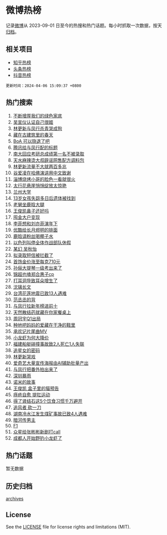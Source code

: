 # 微博热榜

记录[微博](https://www.weibo.com)从 2023-09-01 日至今的热搜和热门话题。每小时抓取一次数据，按天[归档](archives)。

## 相关项目

- [知乎热榜](https://github.com/hotarchive/zhihu)
- [头条热榜](https://github.com/hotarchive/toutiao)
- [抖音热榜](https://github.com/hotarchive/douyin)


`更新时间：2024-04-06 15:09:37 +0800`

## 热门搜索

1. [不断增厚我们的绿色家底](https://m.weibo.cn/search?containerid=100103type%3D1%26t%3D10%26q%3D%23%E4%B8%8D%E6%96%AD%E5%A2%9E%E5%8E%9A%E6%88%91%E4%BB%AC%E7%9A%84%E7%BB%BF%E8%89%B2%E5%AE%B6%E5%BA%95%23&stream_entry_id=51&isnewpage=1&extparam=seat%3D1%26pos%3D0%26cate%3D10103%26q%3D%2523%25E4%25B8%258D%25E6%2596%25AD%25E5%25A2%259E%25E5%258E%259A%25E6%2588%2591%25E4%25BB%25AC%25E7%259A%2584%25E7%25BB%25BF%25E8%2589%25B2%25E5%25AE%25B6%25E5%25BA%2595%2523%26dgr%3D0%26c_type%3D51%26filter_type%3Drealtimehot%26stream_entry_id%3D51%26display_time%3D1712387376%26pre_seqid%3D171238737606001630272)
1. [吴宣仪认证自己很姬](https://m.weibo.cn/search?containerid=100103type%3D1%26t%3D10%26q%3D%E5%90%B4%E5%AE%A3%E4%BB%AA%E8%AE%A4%E8%AF%81%E8%87%AA%E5%B7%B1%E5%BE%88%E5%A7%AC&stream_entry_id=31&isnewpage=1&extparam=seat%3D1%26pos%3D0%26flag%3D1%26band_rank%3D1%26realpos%3D1%26dgr%3D0%26filter_type%3Drealtimehot%26c_type%3D31%26stream_entry_id%3D31%26cate%3D5001%26q%3D%25E5%2590%25B4%25E5%25AE%25A3%25E4%25BB%25AA%25E8%25AE%25A4%25E8%25AF%2581%25E8%2587%25AA%25E5%25B7%25B1%25E5%25BE%2588%25E5%25A7%25AC%26lcate%3D5001%26display_time%3D1712387376%26pre_seqid%3D171238737606001630272)
1. [林更新与凤行杀青哭成狗](https://m.weibo.cn/search?containerid=100103type%3D1%26t%3D10%26q%3D%23%E6%9E%97%E6%9B%B4%E6%96%B0%E4%B8%8E%E5%87%A4%E8%A1%8C%E6%9D%80%E9%9D%92%E5%93%AD%E6%88%90%E7%8B%97%23&stream_entry_id=31&isnewpage=1&extparam=seat%3D1%26pos%3D1%26flag%3D1%26band_rank%3D2%26realpos%3D2%26dgr%3D0%26filter_type%3Drealtimehot%26c_type%3D31%26stream_entry_id%3D31%26cate%3D5001%26q%3D%2523%25E6%259E%2597%25E6%259B%25B4%25E6%2596%25B0%25E4%25B8%258E%25E5%2587%25A4%25E8%25A1%258C%25E6%259D%2580%25E9%259D%2592%25E5%2593%25AD%25E6%2588%2590%25E7%258B%2597%2523%26lcate%3D5001%26display_time%3D1712387376%26pre_seqid%3D171238737606001630272)
1. [藏在古建筑里的春天](https://m.weibo.cn/search?containerid=100103type%3D1%26t%3D10%26q%3D%23%E8%97%8F%E5%9C%A8%E5%8F%A4%E5%BB%BA%E7%AD%91%E9%87%8C%E7%9A%84%E6%98%A5%E5%A4%A9%23&stream_entry_id=31&isnewpage=1&extparam=seat%3D1%26pos%3D2%26flag%3D0%26band_rank%3D3%26realpos%3D3%26dgr%3D0%26filter_type%3Drealtimehot%26c_type%3D31%26stream_entry_id%3D31%26cate%3D5001%26q%3D%2523%25E8%2597%258F%25E5%259C%25A8%25E5%258F%25A4%25E5%25BB%25BA%25E7%25AD%2591%25E9%2587%258C%25E7%259A%2584%25E6%2598%25A5%25E5%25A4%25A9%2523%26lcate%3D5001%26display_time%3D1712387376%26pre_seqid%3D171238737606001630272)
1. [BoA 可以隐退了吧](https://m.weibo.cn/search?containerid=100103type%3D1%26t%3D10%26q%3DBoA+%E5%8F%AF%E4%BB%A5%E9%9A%90%E9%80%80%E4%BA%86%E5%90%A7&stream_entry_id=31&isnewpage=1&extparam=seat%3D1%26pos%3D3%26flag%3D1%26band_rank%3D4%26realpos%3D4%26dgr%3D0%26filter_type%3Drealtimehot%26c_type%3D31%26stream_entry_id%3D31%26cate%3D5001%26q%3DBoA%2520%25E5%258F%25AF%25E4%25BB%25A5%25E9%259A%2590%25E9%2580%2580%25E4%25BA%2586%25E5%2590%25A7%26lcate%3D5001%26display_time%3D1712387376%26pre_seqid%3D171238737606001630272)
1. [腾讯给与凤行配的标题](https://m.weibo.cn/search?containerid=100103type%3D1%26t%3D10%26q%3D%23%E8%85%BE%E8%AE%AF%E7%BB%99%E4%B8%8E%E5%87%A4%E8%A1%8C%E9%85%8D%E7%9A%84%E6%A0%87%E9%A2%98%23&stream_entry_id=31&isnewpage=1&extparam=seat%3D1%26pos%3D4%26flag%3D1%26band_rank%3D5%26realpos%3D5%26dgr%3D0%26filter_type%3Drealtimehot%26c_type%3D31%26stream_entry_id%3D31%26cate%3D5001%26q%3D%2523%25E8%2585%25BE%25E8%25AE%25AF%25E7%25BB%2599%25E4%25B8%258E%25E5%2587%25A4%25E8%25A1%258C%25E9%2585%258D%25E7%259A%2584%25E6%25A0%2587%25E9%25A2%2598%2523%26lcate%3D5001%26display_time%3D1712387376%26pre_seqid%3D171238737606001630272)
1. [南大回应考研总成绩第一名不被录取](https://m.weibo.cn/search?containerid=100103type%3D1%26t%3D10%26q%3D%23%E5%8D%97%E5%A4%A7%E5%9B%9E%E5%BA%94%E8%80%83%E7%A0%94%E6%80%BB%E6%88%90%E7%BB%A9%E7%AC%AC%E4%B8%80%E5%90%8D%E4%B8%8D%E8%A2%AB%E5%BD%95%E5%8F%96%23&stream_entry_id=31&isnewpage=1&extparam=seat%3D1%26pos%3D5%26flag%3D2%26band_rank%3D6%26realpos%3D6%26dgr%3D0%26filter_type%3Drealtimehot%26c_type%3D31%26stream_entry_id%3D31%26cate%3D5001%26q%3D%2523%25E5%258D%2597%25E5%25A4%25A7%25E5%259B%259E%25E5%25BA%2594%25E8%2580%2583%25E7%25A0%2594%25E6%2580%25BB%25E6%2588%2590%25E7%25BB%25A9%25E7%25AC%25AC%25E4%25B8%2580%25E5%2590%258D%25E4%25B8%258D%25E8%25A2%25AB%25E5%25BD%2595%25E5%258F%2596%2523%26lcate%3D5001%26display_time%3D1712387376%26pre_seqid%3D171238737606001630272)
1. [天水麻辣烫大叔辟谣网售配方调料包](https://m.weibo.cn/search?containerid=100103type%3D1%26t%3D10%26q%3D%23%E5%A4%A9%E6%B0%B4%E9%BA%BB%E8%BE%A3%E7%83%AB%E5%A4%A7%E5%8F%94%E8%BE%9F%E8%B0%A3%E7%BD%91%E5%94%AE%E9%85%8D%E6%96%B9%E8%B0%83%E6%96%99%E5%8C%85%23&stream_entry_id=31&isnewpage=1&extparam=seat%3D1%26pos%3D6%26is_ad_pos%3D1%26dgr%3D0%26filter_type%3Drealtimehot%26c_type%3D31%26cate%3D5001%26adid%3D230181%26q%3D%2523%25E5%25A4%25A9%25E6%25B0%25B4%25E9%25BA%25BB%25E8%25BE%25A3%25E7%2583%25AB%25E5%25A4%25A7%25E5%258F%2594%25E8%25BE%259F%25E8%25B0%25A3%25E7%25BD%2591%25E5%2594%25AE%25E9%2585%258D%25E6%2596%25B9%25E8%25B0%2583%25E6%2596%2599%25E5%258C%2585%2523%26band_rank%3D7%26lcate%3D5001%26stream_entry_id%3D31%26display_time%3D1712387376%26pre_seqid%3D171238737606001630272)
1. [林更新流量不大就两百多兆](https://m.weibo.cn/search?containerid=100103type%3D1%26t%3D10%26q%3D%23%E6%9E%97%E6%9B%B4%E6%96%B0%E6%B5%81%E9%87%8F%E4%B8%8D%E5%A4%A7%E5%B0%B1%E4%B8%A4%E7%99%BE%E5%A4%9A%E5%85%86%23&stream_entry_id=31&isnewpage=1&extparam=seat%3D1%26pos%3D7%26flag%3D2%26band_rank%3D7%26realpos%3D7%26dgr%3D0%26filter_type%3Drealtimehot%26c_type%3D31%26stream_entry_id%3D31%26cate%3D5001%26q%3D%2523%25E6%259E%2597%25E6%259B%25B4%25E6%2596%25B0%25E6%25B5%2581%25E9%2587%258F%25E4%25B8%258D%25E5%25A4%25A7%25E5%25B0%25B1%25E4%25B8%25A4%25E7%2599%25BE%25E5%25A4%259A%25E5%2585%2586%2523%26lcate%3D5001%26display_time%3D1712387376%26pre_seqid%3D171238737606001630272)
1. [谷爱凌在哈佛演讲用中文致谢](https://m.weibo.cn/search?containerid=100103type%3D1%26t%3D10%26q%3D%23%E8%B0%B7%E7%88%B1%E5%87%8C%E5%9C%A8%E5%93%88%E4%BD%9B%E6%BC%94%E8%AE%B2%E7%94%A8%E4%B8%AD%E6%96%87%E8%87%B4%E8%B0%A2%23&stream_entry_id=31&isnewpage=1&extparam=seat%3D1%26pos%3D8%26flag%3D0%26band_rank%3D8%26realpos%3D8%26dgr%3D0%26filter_type%3Drealtimehot%26c_type%3D31%26stream_entry_id%3D31%26cate%3D5001%26q%3D%2523%25E8%25B0%25B7%25E7%2588%25B1%25E5%2587%258C%25E5%259C%25A8%25E5%2593%2588%25E4%25BD%259B%25E6%25BC%2594%25E8%25AE%25B2%25E7%2594%25A8%25E4%25B8%25AD%25E6%2596%2587%25E8%2587%25B4%25E8%25B0%25A2%2523%26lcate%3D5001%26display_time%3D1712387376%26pre_seqid%3D171238737606001630272)
1. [淄博烧烤小哥的脸色一看就很火](https://m.weibo.cn/search?containerid=100103type%3D1%26t%3D10%26q%3D%23%E6%B7%84%E5%8D%9A%E7%83%A7%E7%83%A4%E5%B0%8F%E5%93%A5%E7%9A%84%E8%84%B8%E8%89%B2%E4%B8%80%E7%9C%8B%E5%B0%B1%E5%BE%88%E7%81%AB%23&stream_entry_id=31&isnewpage=1&extparam=seat%3D1%26pos%3D9%26flag%3D0%26band_rank%3D9%26realpos%3D9%26dgr%3D0%26filter_type%3Drealtimehot%26c_type%3D31%26stream_entry_id%3D31%26cate%3D5001%26q%3D%2523%25E6%25B7%2584%25E5%258D%259A%25E7%2583%25A7%25E7%2583%25A4%25E5%25B0%258F%25E5%2593%25A5%25E7%259A%2584%25E8%2584%25B8%25E8%2589%25B2%25E4%25B8%2580%25E7%259C%258B%25E5%25B0%25B1%25E5%25BE%2588%25E7%2581%25AB%2523%26lcate%3D5001%26display_time%3D1712387376%26pre_seqid%3D171238737606001630272)
1. [太行花悬崖悄悄绽放太惊艳](https://m.weibo.cn/search?containerid=100103type%3D1%26t%3D10%26q%3D%23%E5%A4%AA%E8%A1%8C%E8%8A%B1%E6%82%AC%E5%B4%96%E6%82%84%E6%82%84%E7%BB%BD%E6%94%BE%E5%A4%AA%E6%83%8A%E8%89%B3%23&stream_entry_id=31&isnewpage=1&extparam=seat%3D1%26pos%3D10%26flag%3D32768%26band_rank%3D10%26realpos%3D10%26dgr%3D0%26filter_type%3Drealtimehot%26c_type%3D31%26stream_entry_id%3D31%26cate%3D5001%26q%3D%2523%25E5%25A4%25AA%25E8%25A1%258C%25E8%258A%25B1%25E6%2582%25AC%25E5%25B4%2596%25E6%2582%2584%25E6%2582%2584%25E7%25BB%25BD%25E6%2594%25BE%25E5%25A4%25AA%25E6%2583%258A%25E8%2589%25B3%2523%26lcate%3D5001%26display_time%3D1712387376%26pre_seqid%3D171238737606001630272)
1. [兰州大学](https://m.weibo.cn/search?containerid=100103type%3D1%26t%3D10%26q%3D%E5%85%B0%E5%B7%9E%E5%A4%A7%E5%AD%A6&stream_entry_id=31&isnewpage=1&extparam=seat%3D1%26pos%3D11%26flag%3D2%26band_rank%3D11%26realpos%3D11%26dgr%3D0%26filter_type%3Drealtimehot%26c_type%3D31%26stream_entry_id%3D31%26cate%3D5001%26q%3D%25E5%2585%25B0%25E5%25B7%259E%25E5%25A4%25A7%25E5%25AD%25A6%26lcate%3D5001%26display_time%3D1712387376%26pre_seqid%3D171238737606001630272)
1. [13岁女孩失踪多日后遗体被找到](https://m.weibo.cn/search?containerid=100103type%3D1%26t%3D10%26q%3D%2313%E5%B2%81%E5%A5%B3%E5%AD%A9%E5%A4%B1%E8%B8%AA%E5%A4%9A%E6%97%A5%E5%90%8E%E9%81%97%E4%BD%93%E8%A2%AB%E6%89%BE%E5%88%B0%23&stream_entry_id=31&isnewpage=1&extparam=seat%3D1%26pos%3D12%26flag%3D2%26band_rank%3D12%26realpos%3D12%26dgr%3D0%26filter_type%3Drealtimehot%26c_type%3D31%26stream_entry_id%3D31%26cate%3D5001%26q%3D%252313%25E5%25B2%2581%25E5%25A5%25B3%25E5%25AD%25A9%25E5%25A4%25B1%25E8%25B8%25AA%25E5%25A4%259A%25E6%2597%25A5%25E5%2590%258E%25E9%2581%2597%25E4%25BD%2593%25E8%25A2%25AB%25E6%2589%25BE%25E5%2588%25B0%2523%26lcate%3D5001%26display_time%3D1712387376%26pre_seqid%3D171238737606001630272)
1. [老舅坐鹿晗大腿](https://m.weibo.cn/search?containerid=100103type%3D1%26t%3D10%26q%3D%23%E8%80%81%E8%88%85%E5%9D%90%E9%B9%BF%E6%99%97%E5%A4%A7%E8%85%BF%23&stream_entry_id=31&isnewpage=1&extparam=seat%3D1%26pos%3D13%26flag%3D1%26band_rank%3D13%26realpos%3D13%26dgr%3D0%26filter_type%3Drealtimehot%26c_type%3D31%26stream_entry_id%3D31%26cate%3D5001%26q%3D%2523%25E8%2580%2581%25E8%2588%2585%25E5%259D%2590%25E9%25B9%25BF%25E6%2599%2597%25E5%25A4%25A7%25E8%2585%25BF%2523%26lcate%3D5001%26display_time%3D1712387376%26pre_seqid%3D171238737606001630272)
1. [王俊凯鼻子还好吗](https://m.weibo.cn/search?containerid=100103type%3D1%26t%3D10%26q%3D%23%E7%8E%8B%E4%BF%8A%E5%87%AF%E9%BC%BB%E5%AD%90%E8%BF%98%E5%A5%BD%E5%90%97%23&stream_entry_id=31&isnewpage=1&extparam=seat%3D1%26pos%3D14%26flag%3D1%26band_rank%3D14%26realpos%3D14%26dgr%3D0%26filter_type%3Drealtimehot%26c_type%3D31%26stream_entry_id%3D31%26cate%3D5001%26q%3D%2523%25E7%258E%258B%25E4%25BF%258A%25E5%2587%25AF%25E9%25BC%25BB%25E5%25AD%2590%25E8%25BF%2598%25E5%25A5%25BD%25E5%2590%2597%2523%26lcate%3D5001%26display_time%3D1712387376%26pre_seqid%3D171238737606001630272)
1. [囤金大户变现](https://m.weibo.cn/search?containerid=100103type%3D1%26t%3D10%26q%3D%23%E5%9B%A4%E9%87%91%E5%A4%A7%E6%88%B7%E5%8F%98%E7%8E%B0%23&stream_entry_id=31&isnewpage=1&extparam=seat%3D1%26pos%3D15%26flag%3D0%26band_rank%3D15%26realpos%3D15%26dgr%3D0%26filter_type%3Drealtimehot%26c_type%3D31%26stream_entry_id%3D31%26cate%3D5001%26q%3D%2523%25E5%259B%25A4%25E9%2587%2591%25E5%25A4%25A7%25E6%2588%25B7%25E5%258F%2598%25E7%258E%25B0%2523%26lcate%3D5001%26display_time%3D1712387376%26pre_seqid%3D171238737606001630272)
1. [李菲想和刘亦菲演年下](https://m.weibo.cn/search?containerid=100103type%3D1%26t%3D10%26q%3D%23%E6%9D%8E%E8%8F%B2%E6%83%B3%E5%92%8C%E5%88%98%E4%BA%A6%E8%8F%B2%E6%BC%94%E5%B9%B4%E4%B8%8B%23&stream_entry_id=31&isnewpage=1&extparam=seat%3D1%26pos%3D16%26flag%3D0%26band_rank%3D16%26realpos%3D16%26dgr%3D0%26filter_type%3Drealtimehot%26c_type%3D31%26stream_entry_id%3D31%26cate%3D5001%26q%3D%2523%25E6%259D%258E%25E8%258F%25B2%25E6%2583%25B3%25E5%2592%258C%25E5%2588%2598%25E4%25BA%25A6%25E8%258F%25B2%25E6%25BC%2594%25E5%25B9%25B4%25E4%25B8%258B%2523%26lcate%3D5001%26display_time%3D1712387376%26pre_seqid%3D171238737606001630272)
1. [优酷给长月烬明的排面](https://m.weibo.cn/search?containerid=100103type%3D1%26t%3D10%26q%3D%23%E4%BC%98%E9%85%B7%E7%BB%99%E9%95%BF%E6%9C%88%E7%83%AC%E6%98%8E%E7%9A%84%E6%8E%92%E9%9D%A2%23&stream_entry_id=31&isnewpage=1&extparam=seat%3D1%26pos%3D17%26flag%3D0%26band_rank%3D17%26realpos%3D17%26dgr%3D0%26filter_type%3Drealtimehot%26c_type%3D31%26stream_entry_id%3D31%26cate%3D5001%26q%3D%2523%25E4%25BC%2598%25E9%2585%25B7%25E7%25BB%2599%25E9%2595%25BF%25E6%259C%2588%25E7%2583%25AC%25E6%2598%258E%25E7%259A%2584%25E6%258E%2592%25E9%259D%25A2%2523%26lcate%3D5001%26display_time%3D1712387376%26pre_seqid%3D171238737606001630272)
1. [鹿晗请粉丝喝椰子水](https://m.weibo.cn/search?containerid=100103type%3D1%26t%3D10%26q%3D%23%E9%B9%BF%E6%99%97%E8%AF%B7%E7%B2%89%E4%B8%9D%E5%96%9D%E6%A4%B0%E5%AD%90%E6%B0%B4%23&stream_entry_id=31&isnewpage=1&extparam=seat%3D1%26pos%3D18%26flag%3D1%26band_rank%3D18%26realpos%3D18%26dgr%3D0%26filter_type%3Drealtimehot%26c_type%3D31%26stream_entry_id%3D31%26cate%3D5001%26q%3D%2523%25E9%25B9%25BF%25E6%2599%2597%25E8%25AF%25B7%25E7%25B2%2589%25E4%25B8%259D%25E5%2596%259D%25E6%25A4%25B0%25E5%25AD%2590%25E6%25B0%25B4%2523%26lcate%3D5001%26display_time%3D1712387376%26pre_seqid%3D171238737606001630272)
1. [以色列叫停全体作战部队休假](https://m.weibo.cn/search?containerid=100103type%3D1%26t%3D10%26q%3D%23%E4%BB%A5%E8%89%B2%E5%88%97%E5%8F%AB%E5%81%9C%E5%85%A8%E4%BD%93%E4%BD%9C%E6%88%98%E9%83%A8%E9%98%9F%E4%BC%91%E5%81%87%23&stream_entry_id=31&isnewpage=1&extparam=seat%3D1%26pos%3D19%26flag%3D0%26band_rank%3D19%26realpos%3D19%26dgr%3D0%26filter_type%3Drealtimehot%26c_type%3D31%26stream_entry_id%3D31%26cate%3D5001%26q%3D%2523%25E4%25BB%25A5%25E8%2589%25B2%25E5%2588%2597%25E5%258F%25AB%25E5%2581%259C%25E5%2585%25A8%25E4%25BD%2593%25E4%25BD%259C%25E6%2588%2598%25E9%2583%25A8%25E9%2598%259F%25E4%25BC%2591%25E5%2581%2587%2523%26lcate%3D5001%26display_time%3D1712387376%26pre_seqid%3D171238737606001630272)
1. [某幻 吴秋怡](https://m.weibo.cn/search?containerid=100103type%3D1%26t%3D10%26q%3D%E6%9F%90%E5%B9%BB+%E5%90%B4%E7%A7%8B%E6%80%A1&stream_entry_id=31&isnewpage=1&extparam=seat%3D1%26pos%3D20%26flag%3D0%26band_rank%3D20%26realpos%3D20%26dgr%3D0%26filter_type%3Drealtimehot%26c_type%3D31%26stream_entry_id%3D31%26cate%3D5001%26q%3D%25E6%259F%2590%25E5%25B9%25BB%2520%25E5%2590%25B4%25E7%25A7%258B%25E6%2580%25A1%26lcate%3D5001%26display_time%3D1712387376%26pre_seqid%3D171238737606001630272)
1. [拟录取短信被拦截了](https://m.weibo.cn/search?containerid=100103type%3D1%26t%3D10%26q%3D%23%E6%8B%9F%E5%BD%95%E5%8F%96%E7%9F%AD%E4%BF%A1%E8%A2%AB%E6%8B%A6%E6%88%AA%E4%BA%86%23&stream_entry_id=31&isnewpage=1&extparam=seat%3D1%26pos%3D21%26flag%3D0%26band_rank%3D21%26realpos%3D21%26dgr%3D0%26filter_type%3Drealtimehot%26c_type%3D31%26stream_entry_id%3D31%26cate%3D5001%26q%3D%2523%25E6%258B%259F%25E5%25BD%2595%25E5%258F%2596%25E7%259F%25AD%25E4%25BF%25A1%25E8%25A2%25AB%25E6%258B%25A6%25E6%2588%25AA%25E4%25BA%2586%2523%26lcate%3D5001%26display_time%3D1712387376%26pre_seqid%3D171238737606001630272)
1. [首饰金价涨至每克710元](https://m.weibo.cn/search?containerid=100103type%3D1%26t%3D10%26q%3D%23%E9%A6%96%E9%A5%B0%E9%87%91%E4%BB%B7%E6%B6%A8%E8%87%B3%E6%AF%8F%E5%85%8B710%E5%85%83%23&stream_entry_id=31&isnewpage=1&extparam=seat%3D1%26pos%3D22%26flag%3D1%26band_rank%3D22%26realpos%3D22%26dgr%3D0%26filter_type%3Drealtimehot%26c_type%3D31%26stream_entry_id%3D31%26cate%3D5001%26q%3D%2523%25E9%25A6%2596%25E9%25A5%25B0%25E9%2587%2591%25E4%25BB%25B7%25E6%25B6%25A8%25E8%2587%25B3%25E6%25AF%258F%25E5%2585%258B710%25E5%2585%2583%2523%26lcate%3D5001%26display_time%3D1712387376%26pre_seqid%3D171238737606001630272)
1. [孙俪大提琴一级考出来了](https://m.weibo.cn/search?containerid=100103type%3D1%26t%3D10%26q%3D%23%E5%AD%99%E4%BF%AA%E5%A4%A7%E6%8F%90%E7%90%B4%E4%B8%80%E7%BA%A7%E8%80%83%E5%87%BA%E6%9D%A5%E4%BA%86%23&stream_entry_id=31&isnewpage=1&extparam=seat%3D1%26pos%3D23%26flag%3D2%26band_rank%3D23%26realpos%3D23%26dgr%3D0%26filter_type%3Drealtimehot%26c_type%3D31%26stream_entry_id%3D31%26cate%3D5001%26q%3D%2523%25E5%25AD%2599%25E4%25BF%25AA%25E5%25A4%25A7%25E6%258F%2590%25E7%2590%25B4%25E4%25B8%2580%25E7%25BA%25A7%25E8%2580%2583%25E5%2587%25BA%25E6%259D%25A5%25E4%25BA%2586%2523%26lcate%3D5001%26display_time%3D1712387376%26pre_seqid%3D171238737606001630272)
1. [锦超也嗑郑合惠子cp](https://m.weibo.cn/search?containerid=100103type%3D1%26t%3D10%26q%3D%23%E9%94%A6%E8%B6%85%E4%B9%9F%E5%97%91%E9%83%91%E5%90%88%E6%83%A0%E5%AD%90cp%23&stream_entry_id=31&isnewpage=1&extparam=seat%3D1%26pos%3D24%26flag%3D1%26band_rank%3D24%26realpos%3D24%26dgr%3D0%26filter_type%3Drealtimehot%26c_type%3D31%26stream_entry_id%3D31%26cate%3D5001%26q%3D%2523%25E9%2594%25A6%25E8%25B6%2585%25E4%25B9%259F%25E5%2597%2591%25E9%2583%2591%25E5%2590%2588%25E6%2583%25A0%25E5%25AD%2590cp%2523%26lcate%3D5001%26display_time%3D1712387376%26pre_seqid%3D171238737606001630272)
1. [打耳洞导致耳朵增生了](https://m.weibo.cn/search?containerid=100103type%3D1%26t%3D10%26q%3D%E6%89%93%E8%80%B3%E6%B4%9E%E5%AF%BC%E8%87%B4%E8%80%B3%E6%9C%B5%E5%A2%9E%E7%94%9F%E4%BA%86&stream_entry_id=31&isnewpage=1&extparam=seat%3D1%26pos%3D25%26flag%3D0%26band_rank%3D25%26realpos%3D25%26dgr%3D0%26filter_type%3Drealtimehot%26c_type%3D31%26stream_entry_id%3D31%26cate%3D5001%26q%3D%25E6%2589%2593%25E8%2580%25B3%25E6%25B4%259E%25E5%25AF%25BC%25E8%2587%25B4%25E8%2580%25B3%25E6%259C%25B5%25E5%25A2%259E%25E7%2594%259F%25E4%25BA%2586%26lcate%3D5001%26display_time%3D1712387376%26pre_seqid%3D171238737606001630272)
1. [沈璃长文](https://m.weibo.cn/search?containerid=100103type%3D1%26t%3D10%26q%3D%23%E6%B2%88%E7%92%83%E9%95%BF%E6%96%87%23&stream_entry_id=31&isnewpage=1&extparam=seat%3D1%26pos%3D26%26flag%3D1%26band_rank%3D26%26realpos%3D26%26dgr%3D0%26filter_type%3Drealtimehot%26c_type%3D31%26stream_entry_id%3D31%26cate%3D5001%26q%3D%2523%25E6%25B2%2588%25E7%2592%2583%25E9%2595%25BF%25E6%2596%2587%2523%26lcate%3D5001%26display_time%3D1712387376%26pre_seqid%3D171238737606001630272)
1. [台湾花莲地震已致13人遇难](https://m.weibo.cn/search?containerid=100103type%3D1%26t%3D10%26q%3D%23%E5%8F%B0%E6%B9%BE%E8%8A%B1%E8%8E%B2%E5%9C%B0%E9%9C%87%E5%B7%B2%E8%87%B413%E4%BA%BA%E9%81%87%E9%9A%BE%23&stream_entry_id=31&isnewpage=1&extparam=seat%3D1%26pos%3D27%26flag%3D1%26band_rank%3D27%26realpos%3D27%26dgr%3D0%26filter_type%3Drealtimehot%26c_type%3D31%26stream_entry_id%3D31%26cate%3D5001%26q%3D%2523%25E5%258F%25B0%25E6%25B9%25BE%25E8%258A%25B1%25E8%258E%25B2%25E5%259C%25B0%25E9%259C%2587%25E5%25B7%25B2%25E8%2587%25B413%25E4%25BA%25BA%25E9%2581%2587%25E9%259A%25BE%2523%26lcate%3D5001%26display_time%3D1712387376%26pre_seqid%3D171238737606001630272)
1. [范丞丞的背](https://m.weibo.cn/search?containerid=100103type%3D1%26t%3D10%26q%3D%23%E8%8C%83%E4%B8%9E%E4%B8%9E%E7%9A%84%E8%83%8C%23&stream_entry_id=31&isnewpage=1&extparam=seat%3D1%26pos%3D28%26flag%3D1%26band_rank%3D28%26realpos%3D28%26dgr%3D0%26filter_type%3Drealtimehot%26c_type%3D31%26stream_entry_id%3D31%26cate%3D5001%26q%3D%2523%25E8%258C%2583%25E4%25B8%259E%25E4%25B8%259E%25E7%259A%2584%25E8%2583%258C%2523%26lcate%3D5001%26display_time%3D1712387376%26pre_seqid%3D171238737606001630272)
1. [与凤行拉新年榜进前十](https://m.weibo.cn/search?containerid=100103type%3D1%26t%3D10%26q%3D%23%E4%B8%8E%E5%87%A4%E8%A1%8C%E6%8B%89%E6%96%B0%E5%B9%B4%E6%A6%9C%E8%BF%9B%E5%89%8D%E5%8D%81%23&stream_entry_id=31&isnewpage=1&extparam=seat%3D1%26pos%3D29%26flag%3D1%26band_rank%3D29%26realpos%3D29%26dgr%3D0%26filter_type%3Drealtimehot%26c_type%3D31%26stream_entry_id%3D31%26cate%3D5001%26q%3D%2523%25E4%25B8%258E%25E5%2587%25A4%25E8%25A1%258C%25E6%258B%2589%25E6%2596%25B0%25E5%25B9%25B4%25E6%25A6%259C%25E8%25BF%259B%25E5%2589%258D%25E5%258D%2581%2523%26lcate%3D5001%26display_time%3D1712387376%26pre_seqid%3D171238737606001630272)
1. [天然散结药就藏在你家餐桌上](https://m.weibo.cn/search?containerid=100103type%3D1%26t%3D10%26q%3D%23%E5%A4%A9%E7%84%B6%E6%95%A3%E7%BB%93%E8%8D%AF%E5%B0%B1%E8%97%8F%E5%9C%A8%E4%BD%A0%E5%AE%B6%E9%A4%90%E6%A1%8C%E4%B8%8A%23&stream_entry_id=31&isnewpage=1&extparam=seat%3D1%26pos%3D30%26flag%3D1%26band_rank%3D30%26realpos%3D30%26dgr%3D0%26filter_type%3Drealtimehot%26c_type%3D31%26stream_entry_id%3D31%26cate%3D5001%26q%3D%2523%25E5%25A4%25A9%25E7%2584%25B6%25E6%2595%25A3%25E7%25BB%2593%25E8%258D%25AF%25E5%25B0%25B1%25E8%2597%258F%25E5%259C%25A8%25E4%25BD%25A0%25E5%25AE%25B6%25E9%25A4%2590%25E6%25A1%258C%25E4%25B8%258A%2523%26lcate%3D5001%26display_time%3D1712387376%26pre_seqid%3D171238737606001630272)
1. [周冠宇Q1出局](https://m.weibo.cn/search?containerid=100103type%3D1%26t%3D10%26q%3D%E5%91%A8%E5%86%A0%E5%AE%87Q1%E5%87%BA%E5%B1%80&stream_entry_id=31&isnewpage=1&extparam=seat%3D1%26pos%3D31%26flag%3D1%26band_rank%3D31%26realpos%3D31%26dgr%3D0%26filter_type%3Drealtimehot%26c_type%3D31%26stream_entry_id%3D31%26cate%3D5001%26q%3D%25E5%2591%25A8%25E5%2586%25A0%25E5%25AE%2587Q1%25E5%2587%25BA%25E5%25B1%2580%26lcate%3D5001%26display_time%3D1712387376%26pre_seqid%3D171238737606001630272)
1. [种地吧妈妈的爱藏在干净的鞋里](https://m.weibo.cn/search?containerid=100103type%3D1%26t%3D10%26q%3D%23%E7%A7%8D%E5%9C%B0%E5%90%A7%E5%A6%88%E5%A6%88%E7%9A%84%E7%88%B1%E8%97%8F%E5%9C%A8%E5%B9%B2%E5%87%80%E7%9A%84%E9%9E%8B%E9%87%8C%23&stream_entry_id=31&isnewpage=1&extparam=seat%3D1%26pos%3D32%26flag%3D1%26band_rank%3D32%26realpos%3D32%26dgr%3D0%26filter_type%3Drealtimehot%26c_type%3D31%26stream_entry_id%3D31%26cate%3D5001%26q%3D%2523%25E7%25A7%258D%25E5%259C%25B0%25E5%2590%25A7%25E5%25A6%2588%25E5%25A6%2588%25E7%259A%2584%25E7%2588%25B1%25E8%2597%258F%25E5%259C%25A8%25E5%25B9%25B2%25E5%2587%2580%25E7%259A%2584%25E9%259E%258B%25E9%2587%258C%2523%26lcate%3D5001%26display_time%3D1712387376%26pre_seqid%3D171238737606001630272)
1. [承欢记片尾曲MV](https://m.weibo.cn/search?containerid=100103type%3D1%26t%3D10%26q%3D%23%E6%89%BF%E6%AC%A2%E8%AE%B0%E7%89%87%E5%B0%BE%E6%9B%B2MV%23&stream_entry_id=31&isnewpage=1&extparam=seat%3D1%26pos%3D33%26flag%3D1%26band_rank%3D33%26realpos%3D33%26dgr%3D0%26filter_type%3Drealtimehot%26c_type%3D31%26stream_entry_id%3D31%26cate%3D5001%26q%3D%2523%25E6%2589%25BF%25E6%25AC%25A2%25E8%25AE%25B0%25E7%2589%2587%25E5%25B0%25BE%25E6%259B%25B2MV%2523%26lcate%3D5001%26display_time%3D1712387376%26pre_seqid%3D171238737606001630272)
1. [小龙虾为何大降价](https://m.weibo.cn/search?containerid=100103type%3D1%26t%3D10%26q%3D%23%E5%B0%8F%E9%BE%99%E8%99%BE%E4%B8%BA%E4%BD%95%E5%A4%A7%E9%99%8D%E4%BB%B7%23&stream_entry_id=31&isnewpage=1&extparam=seat%3D1%26pos%3D34%26flag%3D1%26band_rank%3D34%26realpos%3D34%26dgr%3D0%26filter_type%3Drealtimehot%26c_type%3D31%26stream_entry_id%3D31%26cate%3D5001%26q%3D%2523%25E5%25B0%258F%25E9%25BE%2599%25E8%2599%25BE%25E4%25B8%25BA%25E4%25BD%2595%25E5%25A4%25A7%25E9%2599%258D%25E4%25BB%25B7%2523%26lcate%3D5001%26display_time%3D1712387376%26pre_seqid%3D171238737606001630272)
1. [福建船艇碰撞事故致2人死亡1人失联](https://m.weibo.cn/search?containerid=100103type%3D1%26t%3D10%26q%3D%23%E7%A6%8F%E5%BB%BA%E8%88%B9%E8%89%87%E7%A2%B0%E6%92%9E%E4%BA%8B%E6%95%85%E8%87%B42%E4%BA%BA%E6%AD%BB%E4%BA%A11%E4%BA%BA%E5%A4%B1%E8%81%94%23&stream_entry_id=31&isnewpage=1&extparam=seat%3D1%26pos%3D35%26flag%3D1%26band_rank%3D35%26realpos%3D35%26dgr%3D0%26filter_type%3Drealtimehot%26c_type%3D31%26stream_entry_id%3D31%26cate%3D5001%26q%3D%2523%25E7%25A6%258F%25E5%25BB%25BA%25E8%2588%25B9%25E8%2589%2587%25E7%25A2%25B0%25E6%2592%259E%25E4%25BA%258B%25E6%2595%2585%25E8%2587%25B42%25E4%25BA%25BA%25E6%25AD%25BB%25E4%25BA%25A11%25E4%25BA%25BA%25E5%25A4%25B1%25E8%2581%2594%2523%26lcate%3D5001%26display_time%3D1712387376%26pre_seqid%3D171238737606001630272)
1. [追星女的密码](https://m.weibo.cn/search?containerid=100103type%3D1%26t%3D10%26q%3D%23%E8%BF%BD%E6%98%9F%E5%A5%B3%E7%9A%84%E5%AF%86%E7%A0%81%23&stream_entry_id=31&isnewpage=1&extparam=seat%3D1%26pos%3D36%26flag%3D1%26band_rank%3D36%26realpos%3D36%26dgr%3D0%26filter_type%3Drealtimehot%26c_type%3D31%26stream_entry_id%3D31%26cate%3D5001%26q%3D%2523%25E8%25BF%25BD%25E6%2598%259F%25E5%25A5%25B3%25E7%259A%2584%25E5%25AF%2586%25E7%25A0%2581%2523%26lcate%3D5001%26display_time%3D1712387376%26pre_seqid%3D171238737606001630272)
1. [林更新哭戏](https://m.weibo.cn/search?containerid=100103type%3D1%26t%3D10%26q%3D%E6%9E%97%E6%9B%B4%E6%96%B0%E5%93%AD%E6%88%8F&stream_entry_id=31&isnewpage=1&extparam=seat%3D1%26pos%3D37%26flag%3D0%26band_rank%3D37%26realpos%3D37%26dgr%3D0%26filter_type%3Drealtimehot%26c_type%3D31%26stream_entry_id%3D31%26cate%3D5001%26q%3D%25E6%259E%2597%25E6%259B%25B4%25E6%2596%25B0%25E5%2593%25AD%25E6%2588%258F%26lcate%3D5001%26display_time%3D1712387376%26pre_seqid%3D171238737606001630272)
1. [爱奇艺大量宣传海报由AI辅助批量产出](https://m.weibo.cn/search?containerid=100103type%3D1%26t%3D10%26q%3D%23%E7%88%B1%E5%A5%87%E8%89%BA%E5%A4%A7%E9%87%8F%E5%AE%A3%E4%BC%A0%E6%B5%B7%E6%8A%A5%E7%94%B1AI%E8%BE%85%E5%8A%A9%E6%89%B9%E9%87%8F%E4%BA%A7%E5%87%BA%23&stream_entry_id=31&isnewpage=1&extparam=seat%3D1%26pos%3D38%26flag%3D0%26band_rank%3D38%26realpos%3D38%26dgr%3D0%26filter_type%3Drealtimehot%26c_type%3D31%26stream_entry_id%3D31%26cate%3D5001%26q%3D%2523%25E7%2588%25B1%25E5%25A5%2587%25E8%2589%25BA%25E5%25A4%25A7%25E9%2587%258F%25E5%25AE%25A3%25E4%25BC%25A0%25E6%25B5%25B7%25E6%258A%25A5%25E7%2594%25B1AI%25E8%25BE%2585%25E5%258A%25A9%25E6%2589%25B9%25E9%2587%258F%25E4%25BA%25A7%25E5%2587%25BA%2523%26lcate%3D5001%26display_time%3D1712387376%26pre_seqid%3D171238737606001630272)
1. [与凤行把番外拍出来了](https://m.weibo.cn/search?containerid=100103type%3D1%26t%3D10%26q%3D%23%E4%B8%8E%E5%87%A4%E8%A1%8C%E6%8A%8A%E7%95%AA%E5%A4%96%E6%8B%8D%E5%87%BA%E6%9D%A5%E4%BA%86%23&stream_entry_id=31&isnewpage=1&extparam=seat%3D1%26pos%3D39%26flag%3D0%26band_rank%3D39%26realpos%3D39%26dgr%3D0%26filter_type%3Drealtimehot%26c_type%3D31%26stream_entry_id%3D31%26cate%3D5001%26q%3D%2523%25E4%25B8%258E%25E5%2587%25A4%25E8%25A1%258C%25E6%258A%258A%25E7%2595%25AA%25E5%25A4%2596%25E6%258B%258D%25E5%2587%25BA%25E6%259D%25A5%25E4%25BA%2586%2523%26lcate%3D5001%26display_time%3D1712387376%26pre_seqid%3D171238737606001630272)
1. [深圳暴雨](https://m.weibo.cn/search?containerid=100103type%3D1%26t%3D10%26q%3D%E6%B7%B1%E5%9C%B3%E6%9A%B4%E9%9B%A8&stream_entry_id=31&isnewpage=1&extparam=seat%3D1%26pos%3D40%26flag%3D0%26band_rank%3D40%26realpos%3D40%26dgr%3D0%26filter_type%3Drealtimehot%26c_type%3D31%26stream_entry_id%3D31%26cate%3D5001%26q%3D%25E6%25B7%25B1%25E5%259C%25B3%25E6%259A%25B4%25E9%259B%25A8%26lcate%3D5001%26display_time%3D1712387376%26pre_seqid%3D171238737606001630272)
1. [诺米的故事](https://m.weibo.cn/search?containerid=100103type%3D1%26t%3D10%26q%3D%E8%AF%BA%E7%B1%B3%E7%9A%84%E6%95%85%E4%BA%8B&stream_entry_id=31&isnewpage=1&extparam=seat%3D1%26pos%3D41%26flag%3D1%26band_rank%3D41%26realpos%3D41%26dgr%3D0%26filter_type%3Drealtimehot%26c_type%3D31%26stream_entry_id%3D31%26cate%3D5001%26q%3D%25E8%25AF%25BA%25E7%25B1%25B3%25E7%259A%2584%25E6%2595%2585%25E4%25BA%258B%26lcate%3D5001%26display_time%3D1712387376%26pre_seqid%3D171238737606001630272)
1. [王俊凯 盒子里的猫预告](https://m.weibo.cn/search?containerid=100103type%3D1%26t%3D10%26q%3D%E7%8E%8B%E4%BF%8A%E5%87%AF+%E7%9B%92%E5%AD%90%E9%87%8C%E7%9A%84%E7%8C%AB%E9%A2%84%E5%91%8A&stream_entry_id=31&isnewpage=1&extparam=seat%3D1%26pos%3D42%26flag%3D0%26band_rank%3D42%26realpos%3D42%26dgr%3D0%26filter_type%3Drealtimehot%26c_type%3D31%26stream_entry_id%3D31%26cate%3D5001%26q%3D%25E7%258E%258B%25E4%25BF%258A%25E5%2587%25AF%2520%25E7%259B%2592%25E5%25AD%2590%25E9%2587%258C%25E7%259A%2584%25E7%258C%25AB%25E9%25A2%2584%25E5%2591%258A%26lcate%3D5001%26display_time%3D1712387376%26pre_seqid%3D171238737606001630272)
1. [痔疮自愈 提肛运动](https://m.weibo.cn/search?containerid=100103type%3D1%26t%3D10%26q%3D%E7%97%94%E7%96%AE%E8%87%AA%E6%84%88+%E6%8F%90%E8%82%9B%E8%BF%90%E5%8A%A8&stream_entry_id=31&isnewpage=1&extparam=seat%3D1%26pos%3D43%26flag%3D0%26band_rank%3D43%26realpos%3D43%26dgr%3D0%26filter_type%3Drealtimehot%26c_type%3D31%26stream_entry_id%3D31%26cate%3D5001%26q%3D%25E7%2597%2594%25E7%2596%25AE%25E8%2587%25AA%25E6%2584%2588%2520%25E6%258F%2590%25E8%2582%259B%25E8%25BF%2590%25E5%258A%25A8%26lcate%3D5001%26display_time%3D1712387376%26pre_seqid%3D171238737606001630272)
1. [得了肾结石这5个饮食习惯千万避开](https://m.weibo.cn/search?containerid=100103type%3D1%26t%3D10%26q%3D%23%E5%BE%97%E4%BA%86%E8%82%BE%E7%BB%93%E7%9F%B3%E8%BF%995%E4%B8%AA%E9%A5%AE%E9%A3%9F%E4%B9%A0%E6%83%AF%E5%8D%83%E4%B8%87%E9%81%BF%E5%BC%80%23&stream_entry_id=31&isnewpage=1&extparam=seat%3D1%26pos%3D44%26flag%3D1%26band_rank%3D44%26realpos%3D44%26dgr%3D0%26filter_type%3Drealtimehot%26c_type%3D31%26stream_entry_id%3D31%26cate%3D5001%26q%3D%2523%25E5%25BE%2597%25E4%25BA%2586%25E8%2582%25BE%25E7%25BB%2593%25E7%259F%25B3%25E8%25BF%25995%25E4%25B8%25AA%25E9%25A5%25AE%25E9%25A3%259F%25E4%25B9%25A0%25E6%2583%25AF%25E5%258D%2583%25E4%25B8%2587%25E9%2581%25BF%25E5%25BC%2580%2523%26lcate%3D5001%26display_time%3D1712387376%26pre_seqid%3D171238737606001630272)
1. [追风者 砍一刀](https://m.weibo.cn/search?containerid=100103type%3D1%26t%3D10%26q%3D%E8%BF%BD%E9%A3%8E%E8%80%85+%E7%A0%8D%E4%B8%80%E5%88%80&stream_entry_id=31&isnewpage=1&extparam=seat%3D1%26pos%3D45%26flag%3D0%26band_rank%3D45%26realpos%3D45%26dgr%3D0%26filter_type%3Drealtimehot%26c_type%3D31%26stream_entry_id%3D31%26cate%3D5001%26q%3D%25E8%25BF%25BD%25E9%25A3%258E%25E8%2580%2585%2520%25E7%25A0%258D%25E4%25B8%2580%25E5%2588%2580%26lcate%3D5001%26display_time%3D1712387376%26pre_seqid%3D171238737606001630272)
1. [湖南冷水江发生煤矿事故已致4人遇难](https://m.weibo.cn/search?containerid=100103type%3D1%26t%3D10%26q%3D%23%E6%B9%96%E5%8D%97%E5%86%B7%E6%B0%B4%E6%B1%9F%E5%8F%91%E7%94%9F%E7%85%A4%E7%9F%BF%E4%BA%8B%E6%95%85%E5%B7%B2%E8%87%B44%E4%BA%BA%E9%81%87%E9%9A%BE%23&stream_entry_id=31&isnewpage=1&extparam=seat%3D1%26pos%3D46%26flag%3D1%26band_rank%3D46%26realpos%3D46%26dgr%3D0%26filter_type%3Drealtimehot%26c_type%3D31%26stream_entry_id%3D31%26cate%3D5001%26q%3D%2523%25E6%25B9%2596%25E5%258D%2597%25E5%2586%25B7%25E6%25B0%25B4%25E6%25B1%259F%25E5%258F%2591%25E7%2594%259F%25E7%2585%25A4%25E7%259F%25BF%25E4%25BA%258B%25E6%2595%2585%25E5%25B7%25B2%25E8%2587%25B44%25E4%25BA%25BA%25E9%2581%2587%25E9%259A%25BE%2523%26lcate%3D5001%26display_time%3D1712387376%26pre_seqid%3D171238737606001630272)
1. [暗河传男主](https://m.weibo.cn/search?containerid=100103type%3D1%26t%3D10%26q%3D%E6%9A%97%E6%B2%B3%E4%BC%A0%E7%94%B7%E4%B8%BB&stream_entry_id=31&isnewpage=1&extparam=seat%3D1%26pos%3D47%26flag%3D0%26band_rank%3D47%26realpos%3D47%26dgr%3D0%26filter_type%3Drealtimehot%26c_type%3D31%26stream_entry_id%3D31%26cate%3D5001%26q%3D%25E6%259A%2597%25E6%25B2%25B3%25E4%25BC%25A0%25E7%2594%25B7%25E4%25B8%25BB%26lcate%3D5001%26display_time%3D1712387376%26pre_seqid%3D171238737606001630272)
1. [F1](https://m.weibo.cn/search?containerid=100103type%3D1%26t%3D10%26q%3DF1&stream_entry_id=31&isnewpage=1&extparam=seat%3D1%26pos%3D48%26flag%3D1%26band_rank%3D48%26realpos%3D48%26dgr%3D0%26filter_type%3Drealtimehot%26c_type%3D31%26stream_entry_id%3D31%26cate%3D5001%26q%3DF1%26lcate%3D5001%26display_time%3D1712387376%26pre_seqid%3D171238737606001630272)
1. [众星给张彬彬新剧打call](https://m.weibo.cn/search?containerid=100103type%3D1%26t%3D10%26q%3D%23%E4%BC%97%E6%98%9F%E7%BB%99%E5%BC%A0%E5%BD%AC%E5%BD%AC%E6%96%B0%E5%89%A7%E6%89%93call%23&stream_entry_id=31&isnewpage=1&extparam=seat%3D1%26pos%3D49%26flag%3D1%26band_rank%3D49%26realpos%3D49%26dgr%3D0%26filter_type%3Drealtimehot%26c_type%3D31%26stream_entry_id%3D31%26cate%3D5001%26q%3D%2523%25E4%25BC%2597%25E6%2598%259F%25E7%25BB%2599%25E5%25BC%25A0%25E5%25BD%25AC%25E5%25BD%25AC%25E6%2596%25B0%25E5%2589%25A7%25E6%2589%2593call%2523%26lcate%3D5001%26display_time%3D1712387376%26pre_seqid%3D171238737606001630272)
1. [成都人开始野钓小龙虾了](https://m.weibo.cn/search?containerid=100103type%3D1%26t%3D10%26q%3D%23%E6%88%90%E9%83%BD%E4%BA%BA%E5%BC%80%E5%A7%8B%E9%87%8E%E9%92%93%E5%B0%8F%E9%BE%99%E8%99%BE%E4%BA%86%23&stream_entry_id=31&isnewpage=1&extparam=seat%3D1%26pos%3D50%26flag%3D1%26band_rank%3D50%26realpos%3D50%26dgr%3D0%26filter_type%3Drealtimehot%26c_type%3D31%26stream_entry_id%3D31%26cate%3D5001%26q%3D%2523%25E6%2588%2590%25E9%2583%25BD%25E4%25BA%25BA%25E5%25BC%2580%25E5%25A7%258B%25E9%2587%258E%25E9%2592%2593%25E5%25B0%258F%25E9%25BE%2599%25E8%2599%25BE%25E4%25BA%2586%2523%26lcate%3D5001%26display_time%3D1712387376%26pre_seqid%3D171238737606001630272)

## 热门话题

暂无数据

## 历史归档

[archives](archives)

## License

See the [LICENSE](LICENSE) file for license rights and limitations (MIT).
